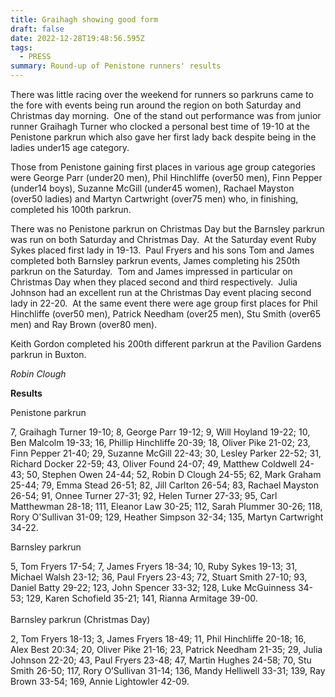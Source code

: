 ```yaml
---
title: Graihagh showing good form
draft: false
date: 2022-12-28T19:48:56.595Z
tags:
  - PRESS
summary: Round-up of Penistone runners' results
---
```

There was little racing over the weekend for runners so parkruns came to the fore with events being run around the region on both Saturday and Christmas day morning.  One of the stand out performance was from junior runner Graihagh Turner who clocked a personal best time of 19-10 at the Penistone parkrun which also gave her first lady back despite being in the ladies under15 age category.

Those from Penistone gaining first places in various age group categories were George Parr (under20 men), Phil Hinchliffe (over50 men), Finn Pepper (under14 boys), Suzanne McGill (under45 women), Rachael Mayston (over50 ladies) and Martyn Cartwright (over75 men) who, in finishing, completed his 100th parkrun.

There was no Penistone parkrun on Christmas Day but the Barnsley parkrun was run on both Saturday and Christmas Day.  At the Saturday event Ruby Sykes placed first lady in 19-13.  Paul Fryers and his sons Tom and James completed both Barnsley parkrun events, James completing his 250th parkrun on the Saturday.  Tom and James impressed in particular on Christmas Day when they placed second and third respectively.  Julia Johnson had an excellent run at the Christmas Day event placing second lady in 22-20.  At the same event there were age group first places for Phil Hinchliffe (over50 men), Patrick Needham (over25 men), Stu Smith (over65 men) and Ray Brown (over80 men).

Keith Gordon completed his 200th different parkrun at the Pavilion Gardens parkrun in Buxton.

*Robin Clough*

**Results**

Penistone parkrun

7, Graihagh Turner 19-10; 8, George Parr 19-12; 9, Will Hoyland 19-22; 10, Ben Malcolm 19-33; 16, Phillip Hinchliffe 20-39; 18, Oliver Pike 21-02; 23, Finn Pepper 21-40; 29, Suzanne McGill 22-43; 30, Lesley Parker 22-52; 31, Richard Docker 22-59; 43, Oliver Found 24-07; 49, Matthew Coldwell 24-43; 50, Stephen Owen 24-44; 52, Robin D Clough 24-55; 62, Mark Graham 25-44; 79, Emma Stead 26-51; 82, Jill Carlton 26-54; 83, Rachael Mayston 26-54; 91, Onnee Turner 27-31; 92, Helen Turner 27-33; 95, Carl Matthewman 28-18; 111, Eleanor Law 30-25; 112, Sarah Plummer 30-26; 118, Rory O'Sullivan 31-09; 129, Heather Simpson 32-34; 135, Martyn Cartwright 34-22.

Barnsley parkrun

5, Tom Fryers 17-54; 7, James Fryers 18-34; 10, Ruby Sykes 19-13; 31, Michael Walsh 23-12; 36, Paul Fryers 23-43; 72, Stuart Smith 27-10; 93, Daniel Batty 29-22; 123, John Spencer 33-32; 128, Luke McGuinness 34-53; 129, Karen Schofield 35-21; 141, Rianna Armitage 39-00.\
\
Barnsley parkrun (Christmas Day)

2, Tom Fryers 18-13; 3, James Fryers 18-49; 11, Phil Hinchliffe 20-18; 16, Alex Best 20:34; 20, Oliver Pike 21-16; 23, Patrick Needham 21-35; 29, Julia Johnson 22-20; 43, Paul Fryers 23-48; 47, Martin Hughes 24-58; 70, Stu Smith 26-50; 117, Rory O’Sullivan 31-14; 136, Mandy Helliwell 33-31; 139, Ray Brown 33-54; 169, Annie Lightowler 42-09.